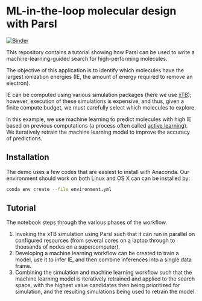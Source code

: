 # ML-in-the-loop molecular design with Parsl

[![Binder](http://mybinder.org/badge.svg)](https://mybinder.org/v2/gh/ExaWorks/molecular-design-parsl-demo/HEAD)

This repository contains a tutorial showing how Parsl can be used to write a machine-learning-guided search for high-performing molecules.

The objective of this application is to identify which molecules have the largest ionization energies (IE, the amount of energy required to remove an electron). 

IE can be computed using various simulation packages (here we use [xTB](https://xtb-docs.readthedocs.io/en/latest/contents.html)); however, execution of these simulations is expensive, and thus, given a finite compute budget, we must carefully select which molecules to explore. 

In this example, we use machine learning to predict molecules with high IE based on previous computations (a process often called [active learning](https://pubs.acs.org/doi/abs/10.1021/acs.chemmater.0c00768)). We iteratively retrain the machine learning model to improve the accuracy of predictions. 

## Installation

The demo uses a few codes that are easiest to install with Anaconda. Our environment should work on both Linux and OS X can can be installed by:

```bash
conda env create --file environment.yml
```


## Tutorial

The notebook steps through the various phases of the workflow. 
1. Invoking the xTB simulation using Parsl such that it can run in parallel on configured resources (from several cores on a laptop through to thousands of nodes on a supercomputer). 
2. Developing a machine learning workflow can be created to train a model, use it to infer IE, and then combine inferences into a single data frame.
3. Combining the simulation and machine learning workflow such that the machine learning model is iteratively retrained and applied to the search space, with the highest value candidates then being prioritized for simulation, and the resulting simulations being used to retrain the model.
